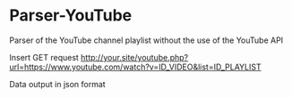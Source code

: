 # Parser-YouTube
Parser of the YouTube channel playlist without the use of the YouTube API

Insert GET request http://your.site/youtube.php?url=https://www.youtube.com/watch?v=ID_VIDEO&list=ID_PLAYLIST

Data output in json format
